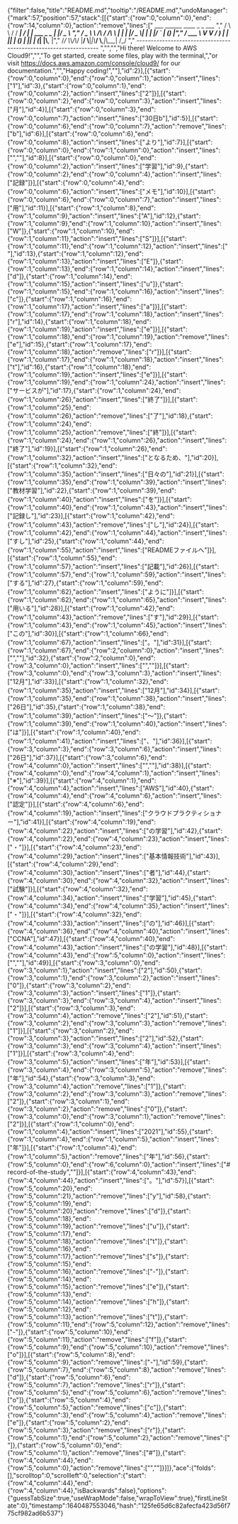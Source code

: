{"filter":false,"title":"README.md","tooltip":"/README.md","undoManager":{"mark":57,"position":57,"stack":[[{"start":{"row":0,"column":0},"end":{"row":14,"column":0},"action":"remove","lines":["         ___        ______     ____ _                 _  ___  ","        / \\ \\      / / ___|   / ___| | ___  _   _  __| |/ _ \\ ","       / _ \\ \\ /\\ / /\\___ \\  | |   | |/ _ \\| | | |/ _` | (_) |","      / ___ \\ V  V /  ___) | | |___| | (_) | |_| | (_| |\\__, |","     /_/   \\_\\_/\\_/  |____/   \\____|_|\\___/ \\__,_|\\__,_|  /_/ "," ----------------------------------------------------------------- ","","","Hi there! Welcome to AWS Cloud9!","","To get started, create some files, play with the terminal,","or visit https://docs.aws.amazon.com/console/cloud9/ for our documentation.","","Happy coding!",""],"id":2}],[{"start":{"row":0,"column":0},"end":{"row":0,"column":1},"action":"insert","lines":["1"],"id":3},{"start":{"row":0,"column":1},"end":{"row":0,"column":2},"action":"insert","lines":["2"]}],[{"start":{"row":0,"column":2},"end":{"row":0,"column":3},"action":"insert","lines":["月"],"id":4}],[{"start":{"row":0,"column":3},"end":{"row":0,"column":7},"action":"insert","lines":["30日b"],"id":5}],[{"start":{"row":0,"column":6},"end":{"row":0,"column":7},"action":"remove","lines":["b"],"id":6}],[{"start":{"row":0,"column":6},"end":{"row":0,"column":8},"action":"insert","lines":["より"],"id":7}],[{"start":{"row":0,"column":0},"end":{"row":1,"column":0},"action":"insert","lines":["",""],"id":8}],[{"start":{"row":0,"column":0},"end":{"row":0,"column":2},"action":"insert","lines":["学習"],"id":9},{"start":{"row":0,"column":2},"end":{"row":0,"column":4},"action":"insert","lines":["記録"]}],[{"start":{"row":0,"column":4},"end":{"row":0,"column":6},"action":"insert","lines":["メモ"],"id":10}],[{"start":{"row":0,"column":6},"end":{"row":0,"column":7},"action":"insert","lines":["用"],"id":11}],[{"start":{"row":1,"column":8},"end":{"row":1,"column":9},"action":"insert","lines":["A"],"id":12},{"start":{"row":1,"column":9},"end":{"row":1,"column":10},"action":"insert","lines":["W"]},{"start":{"row":1,"column":10},"end":{"row":1,"column":11},"action":"insert","lines":["S"]}],[{"start":{"row":1,"column":11},"end":{"row":1,"column":12},"action":"insert","lines":[" "],"id":13},{"start":{"row":1,"column":12},"end":{"row":1,"column":13},"action":"insert","lines":["E"]},{"start":{"row":1,"column":13},"end":{"row":1,"column":14},"action":"insert","lines":["d"]},{"start":{"row":1,"column":14},"end":{"row":1,"column":15},"action":"insert","lines":["u"]},{"start":{"row":1,"column":15},"end":{"row":1,"column":16},"action":"insert","lines":["c"]},{"start":{"row":1,"column":16},"end":{"row":1,"column":17},"action":"insert","lines":["a"]}],[{"start":{"row":1,"column":17},"end":{"row":1,"column":18},"action":"insert","lines":["r"],"id":14},{"start":{"row":1,"column":18},"end":{"row":1,"column":19},"action":"insert","lines":["e"]}],[{"start":{"row":1,"column":18},"end":{"row":1,"column":19},"action":"remove","lines":["e"],"id":15},{"start":{"row":1,"column":17},"end":{"row":1,"column":18},"action":"remove","lines":["r"]}],[{"start":{"row":1,"column":17},"end":{"row":1,"column":18},"action":"insert","lines":["t"],"id":16},{"start":{"row":1,"column":18},"end":{"row":1,"column":19},"action":"insert","lines":["e"]}],[{"start":{"row":1,"column":19},"end":{"row":1,"column":24},"action":"insert","lines":["サービスが"],"id":17},{"start":{"row":1,"column":24},"end":{"row":1,"column":26},"action":"insert","lines":["終了"]}],[{"start":{"row":1,"column":25},"end":{"row":1,"column":26},"action":"remove","lines":["了"],"id":18},{"start":{"row":1,"column":24},"end":{"row":1,"column":25},"action":"remove","lines":["終"]}],[{"start":{"row":1,"column":24},"end":{"row":1,"column":26},"action":"insert","lines":["終了"],"id":19}],[{"start":{"row":1,"column":26},"end":{"row":1,"column":32},"action":"insert","lines":["となるため、"],"id":20}],[{"start":{"row":1,"column":32},"end":{"row":1,"column":35},"action":"insert","lines":["日々の"],"id":21}],[{"start":{"row":1,"column":35},"end":{"row":1,"column":39},"action":"insert","lines":["教材学習"],"id":22},{"start":{"row":1,"column":39},"end":{"row":1,"column":40},"action":"insert","lines":["を"]}],[{"start":{"row":1,"column":40},"end":{"row":1,"column":43},"action":"insert","lines":["記録し"],"id":23}],[{"start":{"row":1,"column":42},"end":{"row":1,"column":43},"action":"remove","lines":["し"],"id":24}],[{"start":{"row":1,"column":42},"end":{"row":1,"column":44},"action":"insert","lines":["すし"],"id":25},{"start":{"row":1,"column":44},"end":{"row":1,"column":55},"action":"insert","lines":["READMEファイルへ"]}],[{"start":{"row":1,"column":55},"end":{"row":1,"column":57},"action":"insert","lines":["記載"],"id":26}],[{"start":{"row":1,"column":57},"end":{"row":1,"column":59},"action":"insert","lines":["する"],"id":27},{"start":{"row":1,"column":59},"end":{"row":1,"column":62},"action":"insert","lines":["ように"]}],[{"start":{"row":1,"column":62},"end":{"row":1,"column":65},"action":"insert","lines":["用いる"],"id":28}],[{"start":{"row":1,"column":42},"end":{"row":1,"column":43},"action":"remove","lines":["す"],"id":29}],[{"start":{"row":1,"column":43},"end":{"row":1,"column":45},"action":"insert","lines":["この"],"id":30}],[{"start":{"row":1,"column":66},"end":{"row":1,"column":67},"action":"insert","lines":["。"],"id":31}],[{"start":{"row":1,"column":67},"end":{"row":2,"column":0},"action":"insert","lines":["",""],"id":32},{"start":{"row":2,"column":0},"end":{"row":3,"column":0},"action":"insert","lines":["",""]}],[{"start":{"row":3,"column":0},"end":{"row":3,"column":3},"action":"insert","lines":["12月"],"id":33}],[{"start":{"row":1,"column":32},"end":{"row":1,"column":35},"action":"insert","lines":["12月"],"id":34}],[{"start":{"row":1,"column":35},"end":{"row":1,"column":38},"action":"insert","lines":["26日"],"id":35},{"start":{"row":1,"column":38},"end":{"row":1,"column":39},"action":"insert","lines":["～"]},{"start":{"row":1,"column":39},"end":{"row":1,"column":40},"action":"insert","lines":["は"]}],[{"start":{"row":1,"column":40},"end":{"row":1,"column":41},"action":"insert","lines":["、"],"id":36}],[{"start":{"row":3,"column":3},"end":{"row":3,"column":6},"action":"insert","lines":["26日"],"id":37}],[{"start":{"row":3,"column":6},"end":{"row":4,"column":0},"action":"insert","lines":["",""],"id":38}],[{"start":{"row":4,"column":0},"end":{"row":4,"column":1},"action":"insert","lines":["※"],"id":39}],[{"start":{"row":4,"column":1},"end":{"row":4,"column":4},"action":"insert","lines":["AWS"],"id":40},{"start":{"row":4,"column":4},"end":{"row":4,"column":6},"action":"insert","lines":["認定"]}],[{"start":{"row":4,"column":6},"end":{"row":4,"column":19},"action":"insert","lines":["クラウドプラクティショナー"],"id":41}],[{"start":{"row":4,"column":19},"end":{"row":4,"column":22},"action":"insert","lines":["の学習"],"id":42},{"start":{"row":4,"column":22},"end":{"row":4,"column":23},"action":"insert","lines":["・"]}],[{"start":{"row":4,"column":23},"end":{"row":4,"column":29},"action":"insert","lines":["基本情報技術"],"id":43}],[{"start":{"row":4,"column":29},"end":{"row":4,"column":30},"action":"insert","lines":["者"],"id":44},{"start":{"row":4,"column":30},"end":{"row":4,"column":32},"action":"insert","lines":["試験"]}],[{"start":{"row":4,"column":32},"end":{"row":4,"column":34},"action":"insert","lines":["学習"],"id":45},{"start":{"row":4,"column":34},"end":{"row":4,"column":35},"action":"insert","lines":["・"]}],[{"start":{"row":4,"column":32},"end":{"row":4,"column":33},"action":"insert","lines":["の"],"id":46}],[{"start":{"row":4,"column":36},"end":{"row":4,"column":40},"action":"insert","lines":["CCNA"],"id":47}],[{"start":{"row":4,"column":40},"end":{"row":4,"column":43},"action":"insert","lines":["の学習"],"id":48}],[{"start":{"row":4,"column":43},"end":{"row":5,"column":0},"action":"insert","lines":["",""],"id":49}],[{"start":{"row":3,"column":0},"end":{"row":3,"column":1},"action":"insert","lines":["2"],"id":50},{"start":{"row":3,"column":1},"end":{"row":3,"column":2},"action":"insert","lines":["0"]},{"start":{"row":3,"column":2},"end":{"row":3,"column":3},"action":"insert","lines":["1"]},{"start":{"row":3,"column":3},"end":{"row":3,"column":4},"action":"insert","lines":["2"]}],[{"start":{"row":3,"column":3},"end":{"row":3,"column":4},"action":"remove","lines":["2"],"id":51},{"start":{"row":3,"column":2},"end":{"row":3,"column":3},"action":"remove","lines":["1"]}],[{"start":{"row":3,"column":2},"end":{"row":3,"column":3},"action":"insert","lines":["2"],"id":52},{"start":{"row":3,"column":3},"end":{"row":3,"column":4},"action":"insert","lines":["1"]}],[{"start":{"row":3,"column":4},"end":{"row":3,"column":5},"action":"insert","lines":["年"],"id":53}],[{"start":{"row":3,"column":4},"end":{"row":3,"column":5},"action":"remove","lines":["年"],"id":54},{"start":{"row":3,"column":3},"end":{"row":3,"column":4},"action":"remove","lines":["1"]},{"start":{"row":3,"column":2},"end":{"row":3,"column":3},"action":"remove","lines":["2"]},{"start":{"row":3,"column":1},"end":{"row":3,"column":2},"action":"remove","lines":["0"]},{"start":{"row":3,"column":0},"end":{"row":3,"column":1},"action":"remove","lines":["2"]}],[{"start":{"row":1,"column":0},"end":{"row":1,"column":4},"action":"insert","lines":["2021"],"id":55},{"start":{"row":1,"column":4},"end":{"row":1,"column":5},"action":"insert","lines":["年"]}],[{"start":{"row":1,"column":4},"end":{"row":1,"column":5},"action":"remove","lines":["年"],"id":56},{"start":{"row":5,"column":0},"end":{"row":6,"column":0},"action":"insert","lines":["# record-of-the-study",""]}],[{"start":{"row":4,"column":43},"end":{"row":4,"column":44},"action":"insert","lines":["。"],"id":57}],[{"start":{"row":5,"column":20},"end":{"row":5,"column":21},"action":"remove","lines":["y"],"id":58},{"start":{"row":5,"column":19},"end":{"row":5,"column":20},"action":"remove","lines":["d"]},{"start":{"row":5,"column":18},"end":{"row":5,"column":19},"action":"remove","lines":["u"]},{"start":{"row":5,"column":17},"end":{"row":5,"column":18},"action":"remove","lines":["t"]},{"start":{"row":5,"column":16},"end":{"row":5,"column":17},"action":"remove","lines":["s"]},{"start":{"row":5,"column":15},"end":{"row":5,"column":16},"action":"remove","lines":["-"]},{"start":{"row":5,"column":14},"end":{"row":5,"column":15},"action":"remove","lines":["e"]},{"start":{"row":5,"column":13},"end":{"row":5,"column":14},"action":"remove","lines":["h"]},{"start":{"row":5,"column":12},"end":{"row":5,"column":13},"action":"remove","lines":["t"]},{"start":{"row":5,"column":11},"end":{"row":5,"column":12},"action":"remove","lines":["-"]},{"start":{"row":5,"column":10},"end":{"row":5,"column":11},"action":"remove","lines":["f"]},{"start":{"row":5,"column":9},"end":{"row":5,"column":10},"action":"remove","lines":["o"]}],[{"start":{"row":5,"column":8},"end":{"row":5,"column":9},"action":"remove","lines":["-"],"id":59},{"start":{"row":5,"column":7},"end":{"row":5,"column":8},"action":"remove","lines":["d"]},{"start":{"row":5,"column":6},"end":{"row":5,"column":7},"action":"remove","lines":["r"]},{"start":{"row":5,"column":5},"end":{"row":5,"column":6},"action":"remove","lines":["o"]},{"start":{"row":5,"column":4},"end":{"row":5,"column":5},"action":"remove","lines":["c"]},{"start":{"row":5,"column":3},"end":{"row":5,"column":4},"action":"remove","lines":["e"]},{"start":{"row":5,"column":2},"end":{"row":5,"column":3},"action":"remove","lines":["r"]},{"start":{"row":5,"column":1},"end":{"row":5,"column":2},"action":"remove","lines":[" "]},{"start":{"row":5,"column":0},"end":{"row":5,"column":1},"action":"remove","lines":["#"]},{"start":{"row":4,"column":44},"end":{"row":5,"column":0},"action":"remove","lines":["",""]}]]},"ace":{"folds":[],"scrolltop":0,"scrollleft":0,"selection":{"start":{"row":4,"column":44},"end":{"row":4,"column":44},"isBackwards":false},"options":{"guessTabSize":true,"useWrapMode":false,"wrapToView":true},"firstLineState":0},"timestamp":1640487553046,"hash":"125fe65d6c82afecfa423d56f775cf982ad6b537"}